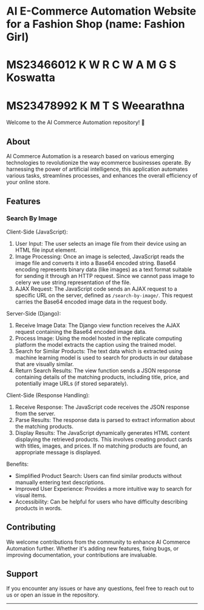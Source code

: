 # AI E-Commerce Automation Website for a Fashion Shop (name: Fashion Girl)

# MS23466012 K W R C W A M G S Koswatta
# MS23478992 K M T S Weearathna

Welcome to the AI Commerce Automation repository! 🚀

## About

AI Commerce Automation is a research based on various emerging technologies to revolutionize the way ecommerce businesses operate. By harnessing the power of artificial intelligence, this application automates various tasks, streamlines processes, and enhances the overall efficiency of your online store.

## Features

### Search By Image

Client-Side (JavaScript):

1. User Input: The user selects an image file from their device using an HTML file input element.
2. Image Processing: Once an image is selected, JavaScript reads the image file and converts it into a Base64 encoded string. Base64 encoding represents binary data (like images) as a text format suitable for sending it through an HTTP request. Since we cannot pass image to celery we use string representation of the file.
3. AJAX Request: The JavaScript code sends an AJAX request to a specific URL on the server, defined as `/search-by-image/`. This request carries the Base64 encoded image data in the request body.

Server-Side (Django):

1. Receive Image Data: The Django view function receives the AJAX request containing the Base64 encoded image data.
2. Process Image: Using the model hosted in the replicate computing platform the model extracts the caption using the trained model.
3. Search for Similar Products: The text data which is extracted using machine learning model is  used to search for products in our database that are visually similar.
4. Return Search Results: The view function sends a JSON response containing details of the matching products, including title, price, and potentially image URLs (if stored separately).

Client-Side (Response Handling):

1. Receive Response: The JavaScript code receives the JSON response from the server.
2. Parse Results: The response data is parsed to extract information about the matching products.
3. Display Results: The JavaScript dynamically generates HTML content displaying the retrieved products. This involves creating product cards with titles, images, and prices. If no matching products are found, an appropriate message is displayed.

Benefits:

- Simplified Product Search: Users can find similar products without manually entering text descriptions.
- Improved User Experience: Provides a more intuitive way to search for visual items.
- Accessibility: Can be helpful for users who have difficulty describing products in words.

## Contributing

We welcome contributions from the community to enhance AI Commerce Automation further. Whether it's adding new features, fixing bugs, or improving documentation, your contributions are invaluable.

## Support

If you encounter any issues or have any questions, feel free to reach out to us or open an issue in the repository.


---
